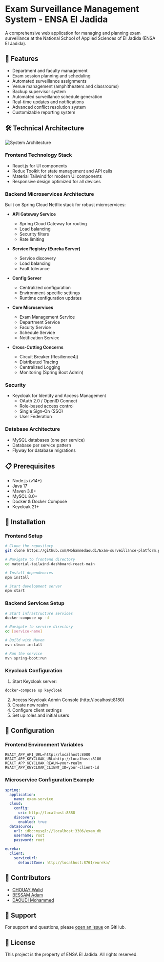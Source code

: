 # Exam Surveillance Management System - ENSA El Jadida

A comprehensive web application for managing and planning exam surveillance at the National School of Applied Sciences of El Jadida (ENSA El Jadida).

## 🚀 Features

- Department and faculty management
- Exam session planning and scheduling
- Automated surveillance assignments
- Venue management (amphitheaters and classrooms)
- Backup supervisor system
- Automated surveillance schedule generation
- Real-time updates and notifications
- Advanced conflict resolution system
- Customizable reporting system

## 🛠 Technical Architecture
![System Architecture](https://github.com/user-attachments/assets/2e48b461-7302-44e0-a434-67cbd225a190)

### Frontend Technology Stack
- React.js for UI components
- Redux Toolkit for state management and API calls
- Material Tailwind for modern UI components
- Responsive design optimized for all devices

### Backend Microservices Architecture
Built on Spring Cloud Netflix stack for robust microservices:

- **API Gateway Service**
  - Spring Cloud Gateway for routing
  - Load balancing
  - Security filters
  - Rate limiting

- **Service Registry (Eureka Server)**
  - Service discovery
  - Load balancing
  - Fault tolerance

- **Config Server**
  - Centralized configuration
  - Environment-specific settings
  - Runtime configuration updates

- **Core Microservices**
  - Exam Management Service
  - Department Service
  - Faculty Service
  - Schedule Service
  - Notification Service

- **Cross-Cutting Concerns**
  - Circuit Breaker (Resilience4j)
  - Distributed Tracing
  - Centralized Logging
  - Monitoring (Spring Boot Admin)

### Security
- Keycloak for Identity and Access Management
  - OAuth 2.0 / OpenID Connect
  - Role-based access control
  - Single Sign-On (SSO)
  - User Federation

### Database Architecture
- MySQL databases (one per service)
- Database per service pattern
- Flyway for database migrations

## 📋 Prerequisites

- Node.js (v14+)
- Java 17
- Maven 3.8+
- MySQL 8.0+
- Docker & Docker Compose
- Keycloak 21+

## 🚀 Installation

### Frontend Setup

```bash
# Clone the repository
git clone https://github.com/Mohammedaoudi/Exam-surveillance-platform.git

# Navigate to frontend directory
cd material-tailwind-dashboard-react-main

# Install dependencies
npm install

# Start development server
npm start
```

### Backend Services Setup

```bash
# Start infrastructure services
docker-compose up -d

# Navigate to service directory
cd [service-name]

# Build with Maven
mvn clean install

# Run the service
mvn spring-boot:run
```

### Keycloak Configuration

1. Start Keycloak server:
```bash
docker-compose up keycloak
```

2. Access Keycloak Admin Console (http://localhost:8180)
3. Create new realm
4. Configure client settings
5. Set up roles and initial users

## 🔑 Configuration

### Frontend Environment Variables
```env
REACT_APP_API_URL=http://localhost:8080
REACT_APP_KEYCLOAK_URL=http://localhost:8180
REACT_APP_KEYCLOAK_REALM=your-realm
REACT_APP_KEYCLOAK_CLIENT_ID=your-client-id
```

### Microservice Configuration Example
```yaml
spring:
  application:
    name: exam-service
  cloud:
    config:
      uri: http://localhost:8888
    discovery:
      enabled: true
  datasource:
    url: jdbc:mysql://localhost:3306/exam_db
    username: root
    password: root

eureka:
  client:
    serviceUrl:
      defaultZone: http://localhost:8761/eureka/
```



## 👥 Contributors

- [CHOUAY Walid](https://github.com/CHOUAY15) 
- [BESSAM Adam](https://github.com/AdamBessam)
- [DAOUDI Mohammed](https://github.com/Mohammedaoudi)

## 💬 Support

For support and questions, please [open an issue](https://github.com/Mohammedaoudi/Exam-surveillance-platform/issues) on GitHub.

## 📄 License

This project is the property of ENSA El Jadida. All rights reserved.

